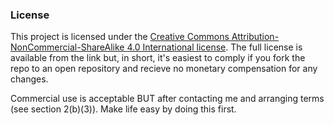 ### License
This project is licensed under the [Creative Commons Attribution-NonCommercial-ShareAlike 4.0 International license](http://creativecommons.org/licenses/by-nc-sa/4.0/).  The full license is available from the link but, in short, it's easiest to comply if you fork the repo to an open repository and recieve no monetary compensation for any changes.

Commercial use is acceptable BUT after contacting me and arranging terms (see section 2(b)(3)).  Make life easy by doing this first.